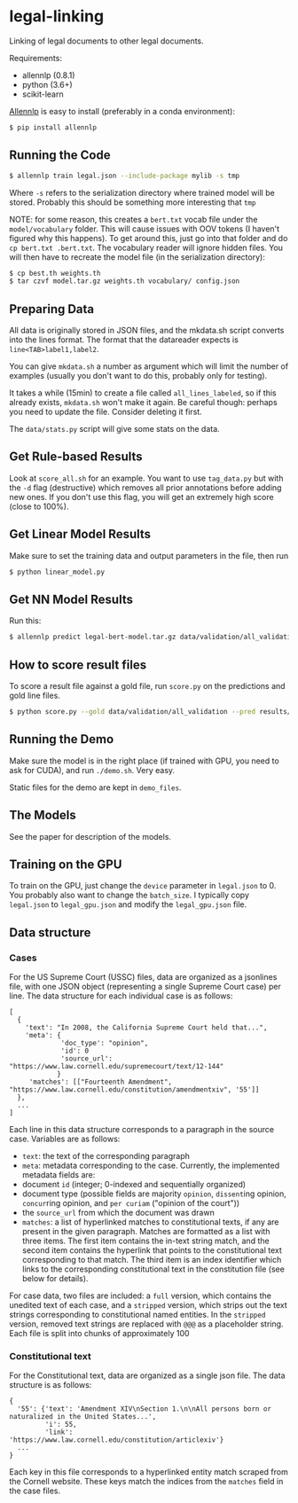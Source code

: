 # legal-linking
Linking of legal documents to other legal documents.

Requirements:
* allennlp (0.8.1)
* python (3.6+)
* scikit-learn

[Allennlp](https://github.com/allenai/allennlp/) is easy to install (preferably in a conda environment):
```bash
$ pip install allennlp
```

## Running the Code

```bash
$ allennlp train legal.json --include-package mylib -s tmp
```
Where `-s` refers to the serialization directory where trained model will be stored. 
Probably this should be something more interesting that `tmp`

NOTE: for some reason, this creates a `bert.txt` vocab file under the `model/vocabulary` folder. This 
will cause issues with OOV tokens (I haven't figured why this happens). To get around this, just go into
that folder and do `cp bert.txt .bert.txt`. The vocabulary reader will ignore hidden files. You will then
have to recreate the model file (in the serialization directory):

```bash
$ cp best.th weights.th
$ tar czvf model.tar.gz weights.th vocabulary/ config.json
```


## Preparing Data

All data is originally stored in JSON files, and the mkdata.sh script converts into
the lines format. The format that the datareader expects is `line<TAB>label1,label2`.

You can give `mkdata.sh` a number as argument which will limit the number of examples (usually
you don't want to do this, probably only for testing).

It takes a while (15min) to create a file called `all_lines_labeled`, so if this already exists, `mkdata.sh`
won't make it again. Be careful though: perhaps you need to update the file. Consider deleting
it first.

The `data/stats.py` script will give some stats on the data.

## Get Rule-based Results
Look at `score_all.sh` for an example. You want to use `tag_data.py` but with the `-d` flag (destructive)
which removes all prior annotations before adding new ones. If you don't use this flag, you 
will get an extremely high score (close to 100%).

## Get Linear Model Results
Make sure to set the training data and output parameters in the file, then run

```bash
$ python linear_model.py
```

## Get NN Model Results
Run this:

```bash
$ allennlp predict legal-bert-model.tar.gz data/validation/all_validation --include-package mylib --cuda-device 0 --use-dataset-reader --output bert.txt --predictor legal_predictor --silent
```

## How to score result files

To score a result file against a gold file, run `score.py` on the predictions and 
gold line files.

```bash
$ python score.py --gold data/validation/all_validation --pred results/linear.txt
```


## Running the Demo
Make sure the model is in the right place (if trained with GPU, you need to ask for CUDA), and 
run `./demo.sh`. Very easy.

Static files for the demo are kept in `demo_files`.

## The Models
See the paper for description of the models.

## Training on the GPU
To train on the GPU, just change the `device` parameter in `legal.json` to 0. You probably also want to change the `batch_size`. I typically copy `legal.json` to `legal_gpu.json` and
modify the `legal_gpu.json` file. 

## Data structure

### Cases
For the US Supreme Court (USSC) files, data are organized as a jsonlines file, with one JSON object (representing a single Supreme Court case) per line. The data structure for each individual case is as follows:

```
[
  {
    'text': "In 2008, the California Supreme Court held that...",
    'meta': {
             'doc_type': "opinion",
             'id': 0
             'source_url': "https://www.law.cornell.edu/supremecourt/text/12-144"
            }
     'matches': [["Fourteenth Amendment", "https://www.law.cornell.edu/constitution/amendmentxiv", '55']]
  }, 
  ...
]
```

Each line in this data structure corresponds to a paragraph in the source case. Variables are as follows:
* `text`: the text of the corresponding paragraph
* `meta`: metadata corresponding to the case. Currently, the implemented metadata fields are:
 * document `id` (integer; 0-indexed and sequentially organized) 
 * document type (possible fields are majority `opinion`, `dissent`ing opinion, `concur`ring opinion, and `per curiam` ("opinion of the court"))
 * the `source_url` from which the document was drawn
* `matches`: a list of hyperlinked matches to constitutional texts, if any are present in the given paragraph. Matches are formatted as a list with three items. The first item contains the in-text string match, and the second item contains the hyperlink that points to the constitutional text corresponding to that match. The third item is an index identifier which links to the corresponding constitutional text in the constitution file (see below for details).

For case data, two files are included: a `full` version, which contains the unedited text of each case, and a `stripped` version, which strips out the text strings corresponding to constitutional named entities. In the `stripped` version, removed text strings are replaced with `@@@` as a placeholder string. Each file is split into chunks of approximately 100

### Constitutional text
For the Constitutional text, data are organized as a single json file. The data structure is as follows:

```
{
  '55': {'text': 'Amendment XIV\nSection 1.\n\nAll persons born or naturalized in the United States...',
         'i': 55,
         'link': 'https://www.law.cornell.edu/constitution/articlexiv'}
  ...
}
```

Each key in this file corresponds to a hyperlinked entity match scraped from the Cornell website. These keys match the indices from the `matches` field in the case files.